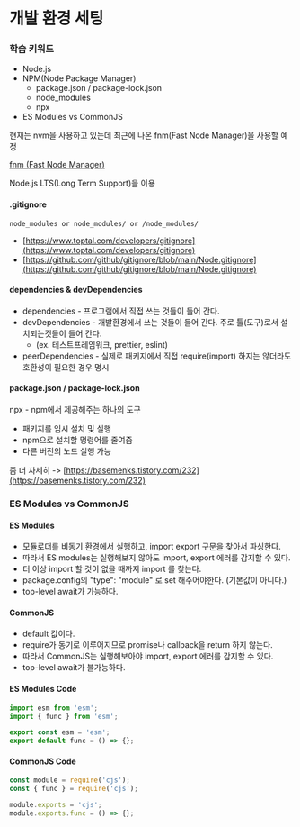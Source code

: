 # 개발 환경 세팅

### 학습 키워드

* Node.js
* NPM(Node Package Manager)
  * package.json / package-lock.json
  * node\_modules
  * npx
* ES Modules vs CommonJS



현재는 nvm을 사용하고 있는데 최근에 나온 fnm(Fast Node Manager)을 사용할 예정

[fnm (Fast Node Manager)](https://fnm.vercel.app/)

Node.js LTS(Long Term Support)을 이용

#### .gitignore

`node_modules or node_modules/ or /node_modules/`

* [https://www.toptal.com/developers/gitignore](https://www.toptal.com/developers/gitignore)
* [https://github.com/github/gitignore/blob/main/Node.gitignore](https://github.com/github/gitignore/blob/main/Node.gitignore)

#### dependencies & devDependencies

* dependencies - 프로그램에서 직접 쓰는 것들이 들어 간다.
* devDependencies - 개발환경에서 쓰는 것들이 들어 간다. 주로 툴(도구)로서 설치되는것들이 들어 간다.&#x20;
  * (ex. 테스트프레임워크, prettier, eslint)
* peerDependencies - 실제로 패키지에서 직접 require(import) 하지는 않더라도 호환성이 필요한 경우 명시

#### package.json / package-lock.json

npx -  npm에서 제공해주는 하나의 도구

* 패키지를 임시 설치 및 실행
* npm으로 설치할 명령어를 줄여줌
* 다른 버전의 노드 실행 가능

좀 더 자세히 -> [https://basemenks.tistory.com/232](https://basemenks.tistory.com/232)



### ES Modules vs CommonJS

#### ES Modules&#x20;

* 모듈로더를 비동기 환경에서 실행하고, import export 구문을 찾아서 파싱한다.
* 따라서 ES modules는 실행해보지 않아도 import, export 에러를 감지할 수 있다.
* 더 이상 import 할 것이 없을 때까지 import 를 찾는다.
* package.config의 "type": "module" 로 set 해주어야한다. (기본값이 아니다.)
* top-level await가 가능하다.

#### CommonJS

* default 값이다.
* require가 동기로 이루어지므로 promise나 callback을 return 하지 않는다.
* 따라서 CommonJS는 실행해보아야 import, export 에러를 감지할 수 있다.
* top-level await가 불가능하다.

#### ES Modules Code

```javascript
import esm from 'esm';
import { func } from 'esm';

export const esm = 'esm';
export default func = () => {};
```

#### CommonJS Code&#x20;

```javascript
const module = require('cjs');
const { func } = require('cjs');

module.exports = 'cjs';
module.exports.func = () => {};
```



